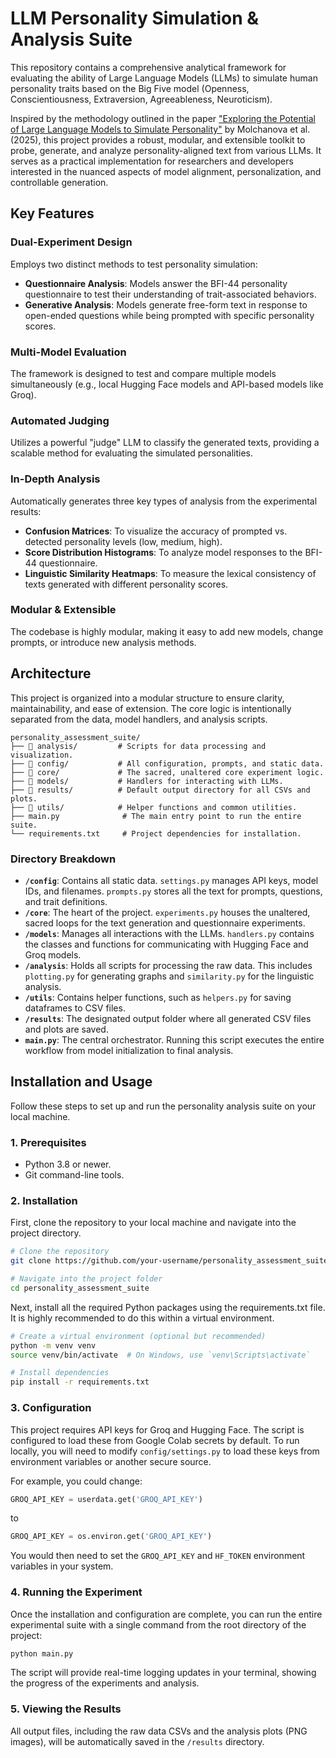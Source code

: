 # LLM Personality Simulation & Analysis Suite

This repository contains a comprehensive analytical framework for evaluating the ability of Large Language Models (LLMs) to simulate human personality traits based on the Big Five model (Openness, Conscientiousness, Extraversion, Agreeableness, Neuroticism).

Inspired by the methodology outlined in the paper ["Exploring the Potential of Large Language Models to Simulate Personality"](https://arxiv.org/html/2502.08265v1#:~:text=personality%20and%20conducting%20prompt%20engineering,framework%20developed%20for%20this%20study) by Molchanova et al. (2025), this project provides a robust, modular, and extensible toolkit to probe, generate, and analyze personality-aligned text from various LLMs. It serves as a practical implementation for researchers and developers interested in the nuanced aspects of model alignment, personalization, and controllable generation.

## Key Features

### Dual-Experiment Design
Employs two distinct methods to test personality simulation:
- **Questionnaire Analysis**: Models answer the BFI-44 personality questionnaire to test their understanding of trait-associated behaviors.
- **Generative Analysis**: Models generate free-form text in response to open-ended questions while being prompted with specific personality scores.

### Multi-Model Evaluation
The framework is designed to test and compare multiple models simultaneously (e.g., local Hugging Face models and API-based models like Groq).

### Automated Judging
Utilizes a powerful "judge" LLM to classify the generated texts, providing a scalable method for evaluating the simulated personalities.

### In-Depth Analysis
Automatically generates three key types of analysis from the experimental results:
- **Confusion Matrices**: To visualize the accuracy of prompted vs. detected personality levels (low, medium, high).
- **Score Distribution Histograms**: To analyze model responses to the BFI-44 questionnaire.
- **Linguistic Similarity Heatmaps**: To measure the lexical consistency of texts generated with different personality scores.

### Modular & Extensible
The codebase is highly modular, making it easy to add new models, change prompts, or introduce new analysis methods.

## Architecture

This project is organized into a modular structure to ensure clarity, maintainability, and ease of extension. The core logic is intentionally separated from the data, model handlers, and analysis scripts.

```
personality_assessment_suite/
├── 📂 analysis/         # Scripts for data processing and visualization.
├── 📂 config/           # All configuration, prompts, and static data.
├── 📂 core/             # The sacred, unaltered core experiment logic.
├── 📂 models/           # Handlers for interacting with LLMs.
├── 📂 results/          # Default output directory for all CSVs and plots.
├── 📂 utils/            # Helper functions and common utilities.
├── main.py              # The main entry point to run the entire suite.
└── requirements.txt     # Project dependencies for installation.
```

### Directory Breakdown

- **`/config`**: Contains all static data. `settings.py` manages API keys, model IDs, and filenames. `prompts.py` stores all the text for prompts, questions, and trait definitions.
- **`/core`**: The heart of the project. `experiments.py` houses the unaltered, sacred loops for the text generation and questionnaire experiments.
- **`/models`**: Manages all interactions with the LLMs. `handlers.py` contains the classes and functions for communicating with Hugging Face and Groq models.
- **`/analysis`**: Holds all scripts for processing the raw data. This includes `plotting.py` for generating graphs and `similarity.py` for the linguistic analysis.
- **`/utils`**: Contains helper functions, such as `helpers.py` for saving dataframes to CSV files.
- **`/results`**: The designated output folder where all generated CSV files and plots are saved.
- **`main.py`**: The central orchestrator. Running this script executes the entire workflow from model initialization to final analysis.

## Installation and Usage

Follow these steps to set up and run the personality analysis suite on your local machine.

### 1. Prerequisites

- Python 3.8 or newer.
- Git command-line tools.

### 2. Installation

First, clone the repository to your local machine and navigate into the project directory.

```bash
# Clone the repository
git clone https://github.com/your-username/personality_assessment_suite.git

# Navigate into the project folder
cd personality_assessment_suite
```

Next, install all the required Python packages using the requirements.txt file. It is highly recommended to do this within a virtual environment.

```bash
# Create a virtual environment (optional but recommended)
python -m venv venv
source venv/bin/activate  # On Windows, use `venv\Scripts\activate`

# Install dependencies
pip install -r requirements.txt
```

### 3. Configuration

This project requires API keys for Groq and Hugging Face. The script is configured to load these from Google Colab secrets by default. To run locally, you will need to modify `config/settings.py` to load these keys from environment variables or another secure source.

For example, you could change:
```python
GROQ_API_KEY = userdata.get('GROQ_API_KEY')
```
to
```python
GROQ_API_KEY = os.environ.get('GROQ_API_KEY')
```

You would then need to set the `GROQ_API_KEY` and `HF_TOKEN` environment variables in your system.

### 4. Running the Experiment

Once the installation and configuration are complete, you can run the entire experimental suite with a single command from the root directory of the project:

```bash
python main.py
```

The script will provide real-time logging updates in your terminal, showing the progress of the experiments and analysis.

### 5. Viewing the Results

All output files, including the raw data CSVs and the analysis plots (PNG images), will be automatically saved in the `/results` directory.
